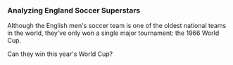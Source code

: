 <body>
	<div id ="home">
		<!-- initial container -->
		<div class="container" id = "first-container">
			<h3>Analyzing England Soccer Superstars</h3>
		</div>
		<div class="container" id = "second-container">
			<p>Although the English men's soccer team is one of the oldest national teams in the world, they’ve only won a single major tournament: the 1966 World Cup.</p>
			<p>Can they win this year's World Cup?</p>
		</div>
	</div>
</body>